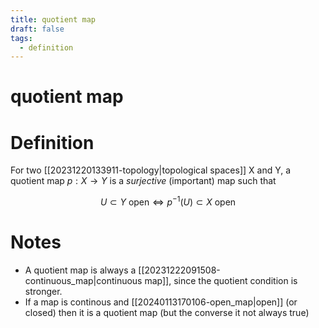 ```yaml
---
title: quotient map
draft: false
tags:
  - definition
---
```

# quotient map

# Definition
For two [[20231220133911-topology|topological spaces]] X and Y, a quotient map $p:X \to Y$ is a *surjective* (important) map such that

$$ U \subset Y \ \text{open} \Leftrightarrow p^{-1}(U) \subset X \ \text{open} $$

# Notes
- A quotient map is always a [[20231222091508-continuous_map|continuous map]], since the quotient condition is stronger.
- If a map is continous and [[20240113170106-open_map|open]] (or closed) then it is a quotient map (but the converse it not always true)

